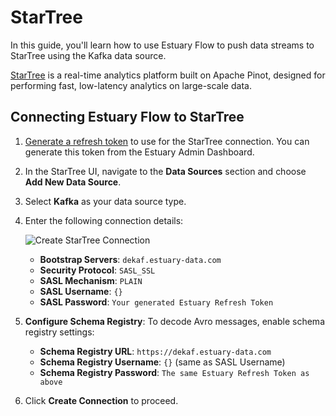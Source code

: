 # StarTree

In this guide, you'll learn how to use Estuary Flow to push data streams to StarTree using the Kafka data source.

[StarTree](https://startree.ai/) is a real-time analytics platform built on Apache Pinot, designed for performing fast,
low-latency analytics on large-scale data.

## Connecting Estuary Flow to StarTree

1. [Generate a refresh token](/guides/how_to_generate_refresh_token) to use for the StarTree connection. You can
   generate this token from the Estuary Admin Dashboard.

2. In the StarTree UI, navigate to the **Data Sources** section and choose **Add New Data Source**.

3. Select **Kafka** as your data source type.

4. Enter the following connection details:

   ![Create StarTree Connection](https://storage.googleapis.com/estuary-marketing-strapi-uploads/uploads//startree_create_connection_548379d134/startree_create_connection_548379d134.png)

    - **Bootstrap Servers**: `dekaf.estuary-data.com`
    - **Security Protocol**: `SASL_SSL`
    - **SASL Mechanism**: `PLAIN`
    - **SASL Username**: `{}`
    - **SASL Password**: `Your generated Estuary Refresh Token`

5. **Configure Schema Registry**: To decode Avro messages, enable schema registry settings:

    - **Schema Registry URL**: `https://dekaf.estuary-data.com`
    - **Schema Registry Username**: `{}` (same as SASL Username)
    - **Schema Registry Password**: `The same Estuary Refresh Token as above`

6. Click **Create Connection** to proceed.
